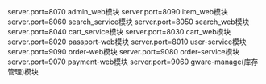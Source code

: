 server.port=8070 admin_web模块
server.port=8090 item_web模块
server.port=8060 search_service模块
server.port=8050 search_web模块
server.port=8040 cart_service模块
server.port=8030 cart_web模块
server.port=8020 passport-web模块
server.port=8010 user-service模块
server.port=9090 order-web模块
server.port=9080 order-service模块
server.port=9070 payment-web模块
server.port=9060 gware-manage(库存管理)模块